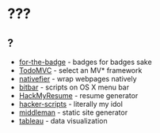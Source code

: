 # ???

## ?
* [for-the-badge](https://github.com/BraveUX/for-the-badge) - badges for badges sake
* [TodoMVC](http://todomvc.com/) - select an MV\* framework
* [nativefier](https://github.com/jiahaog/nativefier) - wrap webpages natively
* [bitbar](https://github.com/matryer/bitbar) - scripts on OS X menu bar
* [HackMyResume](https://github.com/hacksalot/HackMyResume) - resume generator
* [hacker-scripts](https://github.com/NARKOZ/hacker-scripts) - literally my idol
* [middleman](https://middlemanapp.com/) - static site generator
* [tableau](https://public.tableau.com/s/) - data visualization
